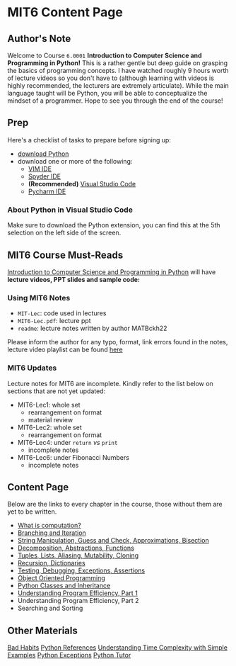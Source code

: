 # MIT6 Content Page

## Author's Note

Welcome to Course `6.0001` **Introduction to Computer Science and Programming in Python!** This is a rather gentle but deep guide on grasping the basics of programming concepts. I have watched roughly 9 hours worth of lecture videos so you don't have to (although learning with videos is highly recommended, the lecturers are extremely articulate). While the main language taught will be Python, you will be able to conceptualize the mindset of a programmer. Hope to see you through the end of the course!

## Prep

Here's a checklist of tasks to prepare before signing up:
- [download Python](https://www.python.org/downloads/)
- download one or more of the following:
    - [VIM IDE](https://realpython.com/vim-and-python-a-match-made-in-heaven/)
    - [Spyder IDE](https://www.spyder-ide.org/)
    - **(Recommended)** [Visual Studio Code](https://code.visualstudio.com/)
    - [Pycharm IDE](https://www.jetbrains.com/pycharm/download/#section=windows)

### About Python in Visual Studio Code

Make sure to download the Python extension, you can find this at the 5th selection on the left side of the screen.

## MIT6 Course Must-Reads

[Introduction to Computer Science and Programming in Python](https://ocw.mit.edu/courses/6-0001-introduction-to-computer-science-and-programming-in-python-fall-2016/pages/syllabus/) will have **lecture videos, PPT slides and sample code:**

### Using MIT6 Notes

- `MIT-Lec`: code used in lectures
- `MIT6-Lec.pdf`: lecture ppt 
- `readme`: lecture notes written by author MATBckh22

Please inform the author for any typo, format, link errors found in the notes, lecture video playlist can be found [here](https://youtu.be/nykOeWgQcHM)

### MIT6 Updates

Lecture notes for MIT6 are incomplete. Kindly refer to the list below on sections that are not yet updated:

- MIT6-Lec1: whole set
    - rearrangement on format
    - material review
- MIT6-Lec2: whole set
    - rearrangement on format
- MIT6-Lec4: under `return` *vs* `print`
    - incomplete notes
- MIT6-Lec6: under Fibonacci Numbers
    - incomplete notes

## Content Page

Below are the links to every chapter in the course, those without them are yet to be written.


- [What is computation?](https://github.com/MATBckh22/MATB-STUDIOS/blob/c3311da71c1582ffd0bf83085830c8319c34b8ae/README.md)
- [Branching and Iteration](https://github.com/MATBckh22/MATB-STUDIOS/blob/3dee4b9c59c54153130c057da7dd7fe06c6528e1/README.md)
- [String Manipulation, Guess and Check, Approximations, Bisection](https://github.com/MATBckh22/MATB-STUDIOS/blob/1c7cfc482be1f81ece4a1ded6c173ec0e4b97a25/README.md)
- [Decomposition, Abstractions, Functions](https://github.com/MATBckh22/MATB-STUDIOS/blob/8c8ead004ffefed35caa015db795d7d0d9c9d32b/README.md)
- [Tuples, Lists, Aliasing, Mutability, Cloning](https://github.com/MATBckh22/MATB-STUDIOS/blob/56bafed71a54515832e75bc8493cbca26d90a571/README.md)
- [Recursion, Dictionaries](https://github.com/MATBckh22/MATB-STUDIOS/blob/94f9841ca073f018b7bcdf7575cc6bf4679da3a6/README.md)
- [Testing, Debugging, Exceptions, Assertions](https://github.com/MATBckh22/MATB-STUDIOS/blob/6fd86145712d3cb319b45945a54fddb102666d86/README.md)
- [Object Oriented Programming](https://github.com/MATBckh22/MATB-STUDIOS/blob/8bd87bb90bf671e75a2fd06c8b4172966c9f024c/README.md)
- [Python Classes and Inheritance](https://github.com/MATBckh22/MATB-STUDIOS/blob/0b08fdd7444d3768d4dfcbc55d76868b5ec46a07/README.md)
- [Understanding Program Efficiency, Part 1](https://github.com/MATBckh22/MATB-STUDIOS/blob/edd8e251955a8a41c077607bba468310486466fe/README.md)
- Understanding Program Efficiency, Part 2
- Searching and Sorting

## Other Materials
[Bad Habits](https://towardsdatascience.com/18-common-python-anti-patterns-i-wish-i-had-known-before-44d983805f0f)
[Python References](https://www.w3schools.com/python/python_reference.asp)
[Understanding Time Complexity with Simple Examples](https://www.geeksforgeeks.org/understanding-time-complexity-simple-examples/?ref=lbp)
[Python Exceptions](https://www.w3schools.com/python/python_ref_exceptions.asp)
[Python Tutor](https://pythontutor.com/visualize.html#mode=edit)
